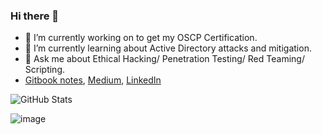 ### Hi there 👋

- 🔭 I’m currently working on to get my OSCP Certification.
- 🌱 I’m currently learning about Active Directory attacks and mitigation.
- 💬 Ask me about Ethical Hacking/ Penetration Testing/ Red Teaming/ Scripting.
- [Gitbook notes](https://topi.gitbook.io/t0pitheripper/), [Medium](https://medium.com/@kashishtopi), [LinkedIn](https://www.linkedin.com/in/topi1/)

![GitHub Stats](https://github-readme-stats.vercel.app/api?username=kashishtopi&theme=dracula)

![image](https://user-images.githubusercontent.com/46081558/197346867-7983225d-f10b-4b63-af5d-c3b0a0db93f6.png)



<!--
**kashishtopi/kashishtopi** is a ✨ _special_ ✨ repository because its `README.md` (this file) appears on your GitHub profile.

